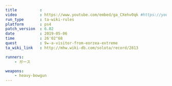 ```yaml
---
title          :
video          : https://www.youtube.com/embed/ga_CXehv0qk #https://youtu.be/ga_CXehv0qk
run_type       : ta-wiki-rules
platform       : ps4
patch_version  : 6.02
date           : 2019-05-06
time           : 26'02"68
quest          : 9★-a-visitor-from-eorzea-extreme
ta_wiki_link   : http://mhw.wiki-db.com/solota/record/2813

runners:
    - ガース

weapons:
    - heavy-bowgun
---
```

